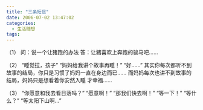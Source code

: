 ```yaml
---
title: "三条短信"
date: 2006-07-02 13:47:02
categories:
  - 生活随想
tags:
---
```


（1） 问：说一个让猪跑的办法 答：让猪喜欢上奔跑的骏马吧…… 

（2） “睡觉拉，孩子” “妈妈给我讲个故事再睡！” “好……” 其实你每次都听不到故事的结局，你只是习惯了妈妈一直在身边而已…… 而妈妈每次也讲不到故事的结局，妈妈只是想看着你安然入睡 才幸福…… 

（3） “你愿意和我去看日落吗？” “愿意啊！” “那我们快去啊！” “等一下！” “等什么？” “等太阳下山啊…”
